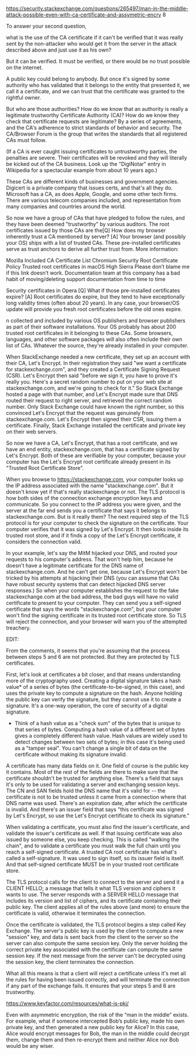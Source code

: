 https://security.stackexchange.com/questions/265497/man-in-the-middle-attack-possible-even-with-ca-certificate-and-assymetric-encry
8


To answer your second question,

what is the use of the CA certificate if it can't be verified that it was really sent by the non-attacker who would get it from the server in the attack described above and just use it as his own?

But it can be verified. It must be verified, or there would be no trust possible on the internet.

A public key could belong to anybody. But once it's signed by some authority who has validated that it belongs to the entity that presented it, we call it a certificate, and we can trust that the certificate was granted to the rightful owner.

But who are those authorities? How do we know that an authority is really a legitimate trustworthy Certificate Authority (CA)? How do we know they check that certificate requests are legitimate? By a series of agreements, and the CA's adherence to strict standards of behavior and security. The CA/Browser Forum is the group that writes the standards that all registered CAs must follow.

(If a CA is ever caught issuing certificates to untrustworthy parties, the penalties are severe. Their certificates will be revoked and they will literally be kicked out of the CA business. Look up the "DigiNotar" entry in Wikipedia for a spectacular example from about 10 years ago.)

These CAs are different kinds of businesses and government agencies. Digicert is a private company that issues certs, and that's all they do. Microsoft has a CA, as does Apple, Google, and some other tech firms. There are various telecom companies included, and representation from many companies and countries around the world.

So now we have a group of CAs that have pledged to follow the rules, and they have been deemed "trustworthy" by various auditors. The root certificates issued by those CAs are the[Q] How does my browser inherently trust a CA mentioned by server?
[A] Your browser (and possibly your OS) ships with a list of trusted CAs. These pre-installed certificates serve as trust anchors to derive all further trust from. More information:

Mozilla Included CA Certificate List
Chromium Security Root Certificate Policy
Trusted root certificates in macOS High Sierra
Please don’t blame me if this link doesn’t work. Documentation team at this company has a bad habit of moving/deleting support documentation from time to time

Security certificates in Opera
[Q] What if those pre-installed certificates expire?
[A] Root certificates do expire, but they tend to have exceptionally long validity times (often about 20 years). In any case, your browser/OS update will provide you fresh root certificates before the old ones expire.

n collected and included by various OS publishers and browser publishers as part of their software installations. Your OS probably has about 200 trusted root certificates in it belonging to these CAs. Some browsers, languages, and other software packages will also often include their own list of CAs. Whatever the source, they're already installed in your computer.

When StackExchange needed a new certificate, they set up an account with their CA, Let's Encrypt. In their registration they said "we want a certificate for stackexchange.com", and they created a Certificate Signing Request (CSR). Let's Encrypt then said "before we sign it, you have to prove it's really you. Here's a secret random number to put on your web site at stackexchange.com, and we're going to check for it." So Stack Exchange hosted a page with that number, and Let's Encrypt made sure that DNS routed their request to right server, and retrieved the correct random number. Only Stack Exchange could have known the right number, so this convinced Let's Encrypt that the request was genuinely from stackexchange.com. Let's Encrypt then signed their CSR, issuing them a certificate. Finally, Stack Exchange installed the certificate and private key on their web servers.

So now we have a CA, Let's Encrypt, that has a root certificate, and we have an end entity, stackexchange.com, that has a certificate signed by Let's Encrypt. Both of these are verifiable by your computer, because your computer has the Let's Encrypt root certificate already present in its "Trusted Root Certificate Store".

When you browse to https://stackexchange.com, your computer looks up the IP address associated with the name "stackexchange.com". But it doesn't know yet if that's really stackexchange or not. The TLS protocol is how both sides of the connection exchange encryption keys and communicate. So you connect to the IP address you were given, and the server at the far end sends you a certificate that says it belongs to stackexchange.com. But is it really them? The next required step of the TLS protocol is for your computer to check the signature on the certificate. Your computer verifies that it was signed by Let's Encrypt. It then looks inside its trusted root store, and if it finds a copy of the Let's Encrypt certificate, it considers the connection valid.

In your example, let's say the MitM hijacked your DNS, and routed your requests to his computer's address. That won't help him, because he doesn't have a legitimate certificate for the DNS name of stackexchange.com. And he can't get one, because Let's Encrypt won't be tricked by his attempts at hijacking their DNS (you can assume that CAs have robust security systems that can detect hijacked DNS server responses.) So when your computer establishes the request to the fake stackexchange.com at the bad address, the bad guys will have no valid certificate to present to your computer. They can send you a self-signed certificate that says the words "stackexchange.com", but your computer won't find the signing certificate in its trusted root certificate store. So TLS will reject the connection, and your browser will warn you of the attempted treachery.

EDIT:

From the comments, it seems that you're assuming that the process between steps 5 and 6 are not protected. But they are protected by TLS certificates.

First, let's look at certificates a bit closer, and that means understanding more of the cryptography used. Creating a digital signature takes a hash value* of a series of bytes (the certificate-to-be-signed, in this case), and uses the private key to compute a signature on the hash. Anyone holding the public key can verify the signature, but they cannot use it to create a signature. It's a one-way operation, the core of security of a digital signature.

* Think of a hash value as a "check sum" of the bytes that is unique to that series of bytes. Computing a hash value of a different set of bytes gives a completely different hash value. Hash values are widely used to detect changes between two sets of bytes; in this case it's being used as a "tamper seal". You can't change a single bit of data on the certificate without making its signature invalid.

A certificate has many data fields on it. One field of course is the public key it contains. Most of the rest of the fields are there to make sure that the certificate shouldn't be trusted for anything else. There's a field that says it's only to be used for validating a server and exchanging session keys. The CN and SAN fields hold the DNS name that it's valid for -- the certificate is not to be trusted unless it came from a connection where that DNS name was used. There's an expiration date, after which the certificate is invalid. And there's an issuer field that says "this certificate was signed by Let's Encrypt, so use the Let's Encrypt certificate to check its signature."

When validating a certificate, you must also find the issuer's certificate, and validate the issuer's certificate as well. If that issuing certificate was also issued by someone else, you keep checking. This is called "walking the chain", and to validate a certificate you must walk the full chain until you reach a self-signed certificate. A trusted CA root certificate has what's called a self-signature. It was used to sign itself, so its issuer field is itself. And that self-signed certificate MUST be in your trusted root certificate store.

The TLS protocol calls for the client to connect to the server and send it a CLIENT HELLO; a message that tells it what TLS version and ciphers it wants to use. The server responds with a SERVER HELLO message that includes its version and list of ciphers, and its certificate containing their public key. The client applies all of the rules above (and more) to ensure the certificate is valid, otherwise it terminates the connection.

Once the certificate is validated, the TLS protocol begins a step called Key Exchange. The server's public key is used by the client to compute a new "session" key, and data is sent back from the client to the server so the server can also compute the same session key. Only the server holding the correct private key associated with the certificate can compute the same session key. If the next message from the server can't be decrypted using the session key, the client terminates the connection.

What all this means is that a client will reject a certificate unless it's met all the rules for having been issued correctly, and will terminate the connection if any part of the exchange fails. It ensures that your steps 5 and 6 are trustworthy.

https://www.keyfactor.com/resources/what-is-pki/

Even with asymmetric encryption, the risk of the “man in the middle” exists. For example, what if someone intercepted Bob’s public key, made his own private key, and then generated a new public key for Alice? In this case, Alice would encrypt messages for Bob, the man in the middle could decrypt them, change them and then re-encrypt them and neither Alice nor Bob would be any wiser. 

